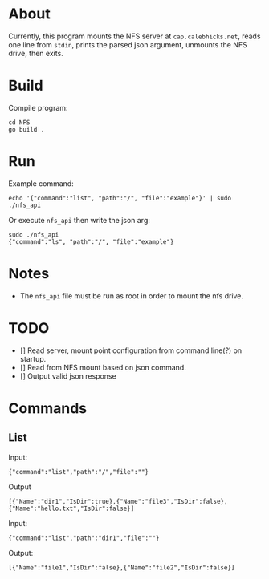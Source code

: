 # About
Currently, this program mounts the NFS server at `cap.calebhicks.net`, reads one line from `stdin`, prints the parsed json argument, unmounts the NFS drive, then exits. 

# Build
Compile program:

```
cd NFS
go build .
```

# Run
Example command:
```
echo '{"command":"list", "path":"/", "file":"example"}' | sudo ./nfs_api
```
Or execute `nfs_api` then write the json arg:
```
sudo ./nfs_api
{"command":"ls", "path":"/", "file":"example"}
```
# Notes
- The `nfs_api` file must be run as root in order to mount the nfs drive.

# TODO
- [] Read server, mount point configuration from command line(?) on startup.
- [] Read from NFS mount based on json command.
- [] Output valid json response 

# Commands
## List
Input:
```
{"command":"list","path":"/","file":""}
```
Output
```
[{"Name":"dir1","IsDir":true},{"Name":"file3","IsDir":false},{"Name":"hello.txt","IsDir":false}]
```
Input:
```
{"command":"list","path":"dir1","file":""}
```
Output:
```
[{"Name":"file1","IsDir":false},{"Name":"file2","IsDir":false}]
```